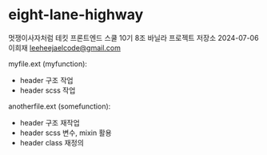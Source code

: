 # eight-lane-highway

멋쟁이사자처럼 테킷 프론트엔드 스쿨 10기 8조 바닐라 프로젝트 저장소
2024-07-06 이희재 leeheejaelcode@gmail.com

myfile.ext (myfunction):

- header 구조 작업
- header scss 작업

anotherfile.ext (somefunction):

- header 구조 재작업
- header scss 변수, mixin 활용
- header class 재정의
